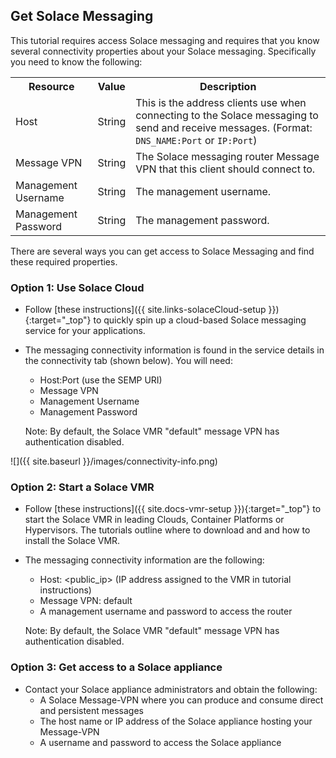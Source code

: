 
## Get Solace Messaging

This tutorial requires access Solace messaging and requires that you know several connectivity properties about your Solace messaging. Specifically you need to know the following:

<table>
  <tr>
    <th>Resource</th>
    <th>Value</th>
    <th>Description</th>
  </tr>
  <tr>
    <td>Host</td>
    <td>String</td>
    <td>This is the address clients use when connecting to the Solace messaging to send and receive messages. (Format: <code>DNS_NAME:Port</code> or <code>IP:Port</code>)</td>
  </tr>
  <tr>
    <td>Message VPN</td>
    <td>String</td>
    <td>The Solace messaging router Message VPN that this client should connect to. </td>
  </tr>
  <tr>
    <td>Management Username</td>
    <td>String</td>
    <td>The management username.</td>
  </tr>
  <tr>
    <td>Management Password</td>
    <td>String</td>
    <td>The management password.</td>
  </tr>
</table>

There are several ways you can get access to Solace Messaging and find these required properties.

### Option 1: Use Solace Cloud

* Follow [these instructions]({{ site.links-solaceCloud-setup }}){:target="_top"} to quickly spin up a cloud-based Solace messaging service for your applications.
* The messaging connectivity information is found in the service details in the connectivity tab (shown below). You will need:
    * Host:Port (use the SEMP URI)
    * Message VPN
    * Management Username
    * Management Password
    
    Note: By default, the Solace VMR "default" message VPN has authentication disabled.

![]({{ site.baseurl }}/images/connectivity-info.png)

### Option 2: Start a Solace VMR

* Follow [these instructions]({{ site.docs-vmr-setup }}){:target="_top"} to start the Solace VMR in leading Clouds, Container Platforms or Hypervisors. The tutorials outline where to download and and how to install the Solace VMR.
* The messaging connectivity information are the following:
    * Host: \<public_ip> (IP address assigned to the VMR in tutorial instructions)
    * Message VPN: default
    * A management username and password to access the router

    Note: By default, the Solace VMR "default" message VPN has authentication disabled.

### Option 3: Get access to a Solace appliance

* Contact your Solace appliance administrators and obtain the following:
    * A Solace Message-VPN where you can produce and consume direct and persistent messages
    * The host name or IP address of the Solace appliance hosting your Message-VPN
    * A username and password to access the Solace appliance
